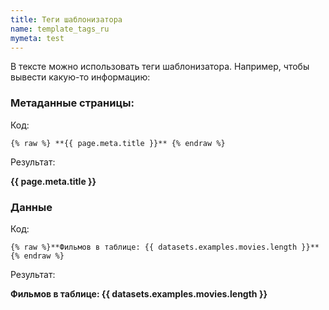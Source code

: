 ```yaml
---
title: Теги шаблонизатора
name: template_tags_ru
mymeta: test
---
```


В тексте можно использовать теги шаблонизатора. Например,
чтобы вывести какую-то информацию:

### Метаданные страницы:

Код:

```
{% raw %} **{{ page.meta.title }}** {% endraw %}
```

Результат:

**{{ page.meta.title }}**

### Данные

Код:

```
{% raw %}**Фильмов в таблице: {{ datasets.examples.movies.length }}**{% endraw %}
```

Результат:

**Фильмов в таблице: {{ datasets.examples.movies.length }}**



